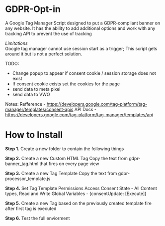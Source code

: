 # GDPR-Opt-in
A Google Tag Manager Script designed to put a GDPR-compliant banner on any website. It has the ability to add additional options and work with any tracking API to prevent the use of tracking

*Limitations*  
Google tag manager cannot use session start as a trigger; This script gets around it but is not a perfect solution.


TODO:
- Change popup to appear if consent cookie / session storage does not exist
- If consent cookie exists set the cookies for the page
- send data to meta pixel
- send data to VWO

Notes:
Refference - https://developers.google.com/tag-platform/tag-manager/templates/consent-apis
API Docs - https://developers.google.com/tag-platform/tag-manager/templates/api



# How to Install
**Step 1.**
Create a new folder to contain the following things

**Step 2.**
Create a new Custom HTML Tag
Copy the text from gdpr-banner_tag.html
that fires on every page view

**Step 3.**
Create a new Tag Template
Copy the text from gdpr-processor_template.js

**Step 4.**
Set Tag Template Permissions
Access Consent State - All Content types, Read and Write
Global Variables - {consentUpdate: [Execute]}

**Step 5.**
Create a new Tag based on the previously created template
fire after first tag is executed

**Step 6.**
Test the full enviorment

